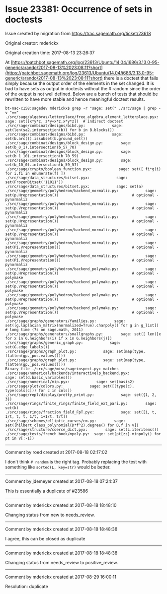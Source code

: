 # Issue 23381: Occurrence of sets in doctests

Issue created by migration from https://trac.sagemath.org/ticket/23618

Original creator: mderickx

Original creation time: 2017-08-13 23:26:37

At [https://patchbot.sagemath.org/log/23613/Ubuntu/14.04/i686/3.13.0-95-generic/arando/2017-08-13%2023:08:11?short](https://patchbot.sagemath.org/log/23613/Ubuntu/14.04/i686/3.13.0-95-generic/arando/2017-08-13%2023:08:11?short)
there is a doctest that fails simply because the output order of the elements in the set changed. It is bad to have sets as output in doctests without the # random since the order of the output is not well defined. Below are a bunch of tests that should be rewritten to have more stable and hence meaningful doctest results.


```
bt-nac-c158:sagedev mderickx$ grep -r "sage: set(" ./src/sage | grep -v "=="
./src/sage/algebras/letterplace/free_algebra_element_letterplace.pyx:            sage: set([x*y*z, z*y+x*z,x*y*z])  # indirect doctest
./src/sage/combinat/designs/bibd.py:            sage: set(len(sa2.intersection(b)) for b in B.blocks())
./src/sage/combinat/designs/bibd.py:            sage: set(b.arc()).issubset(b.ground_set())
./src/sage/combinat/designs/block_design.py:        sage: set(b_0_1).intersection(b_57_70)
./src/sage/combinat/designs/block_design.py:        sage: set(b_1_10).intersection(b_70_59)
./src/sage/combinat/designs/block_design.py:        sage: set(b_10_0).intersection(b_59_57)
./src/sage/crypto/boolean_function.pyx:            sage: set([ fi*g(i) for i,fi in enumerate(f) ])
./src/sage/data_structures/bitset.pyx:            sage: set(FrozenBitset('11011'))
./src/sage/data_structures/bitset.pyx:            sage: set(a)
./src/sage/geometry/polyhedron/backend_normaliz.py:            sage: set(p.Hrepresentation())                                 # optional - pynormaliz
./src/sage/geometry/polyhedron/backend_normaliz.py:            sage: set(p.Vrepresentation())                                 # optional - pynormaliz
./src/sage/geometry/polyhedron/backend_normaliz.py:            sage: set(p.Hrepresentation())                                 # optional - pynormaliz
./src/sage/geometry/polyhedron/backend_normaliz.py:            sage: set(p.Vrepresentation())                                 # optional - pynormaliz
./src/sage/geometry/polyhedron/backend_normaliz.py:            sage: set(PI.Vrepresentation())                                # optional - pynormaliz
./src/sage/geometry/polyhedron/backend_normaliz.py:            sage: set(PI.Vrepresentation())                                # optional - pynormaliz
./src/sage/geometry/polyhedron/backend_polymake.py:            sage: set(p.Hrepresentation())                                 # optional - polymake
./src/sage/geometry/polyhedron/backend_polymake.py:            sage: set(p.Vrepresentation())                                 # optional - polymake
./src/sage/geometry/polyhedron/backend_polymake.py:            sage: set(p.Hrepresentation())                                 # optional - polymake
./src/sage/geometry/polyhedron/backend_polymake.py:            sage: set(p.Vrepresentation())                                 # optional - polymake
./src/sage/graphs/generators/families.py:        sage: set([g.laplacian_matrix(normalized=True).charpoly() for g in g_list])  # long time (7s on sage.math, 2011)
./src/sage/graphs/generators/smallgraphs.py:        sage: set([ len([x for x in G.neighbors(i) if x in G.neighbors(j)])
./src/sage/graphs/generic_graph.py:            sage: set(G.edge_labels())
./src/sage/graphs/graph_plot.py:            sage: set(map(type, flatten(gp._pos.values())))
./src/sage/graphs/graph_plot.py:            sage: set(map(type, flatten(gp._pos.values())))
Binary file ./src/sage/misc/sageinspect.pyc matches
./src/sage/numerical/backends/interactivelp_backend.pyx:            sage: set(d.basic_variables())
./src/sage/numerical/mip.pyx:            sage: set(basis2)
./src/sage/plot/colors.py:            sage: set([(type(c), type(cols[c])) for c in cols])
./src/sage/repl/display/pretty_print.py:            sage: set({1, 2, 3})
./src/sage/rings/finite_rings/finite_field_ext_pari.py:        sage: set(k)
./src/sage/rings/fraction_field_FpT.pyx:            sage: set([1, t, 1/t, t, t, 1/t, 1+1/t, t/t])
./src/sage/schemes/elliptic_curves/cm.py:        sage: set([hilbert_class_polynomial(D*f^2).degree() for D,f in v])
./src/sage/structure/coerce_dict.pyx:        sage: set(L.iteritems())
./src/sage/tests/french_book/mpoly.py:  sage: set(pt[zz].minpoly() for pt in V[:-1])
```



---

Comment by roed created at 2017-08-18 02:17:02

I don't think `# random` is the right tag.  Probably replacing the test with something like `sorted(L, key=str)` would be better.


---

Comment by jdemeyer created at 2017-08-18 07:24:37

This is essentially a duplicate of #23586


---

Comment by mderickx created at 2017-08-18 18:48:10

Changing status from new to needs_review.


---

Comment by mderickx created at 2017-08-18 18:48:38

I agree, this can be closed as duplicate


---

Comment by mderickx created at 2017-08-18 18:48:38

Changing status from needs_review to positive_review.


---

Comment by mderickx created at 2017-08-29 16:00:11

Resolution: duplicate
